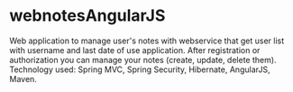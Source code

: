 # webnotesAngularJS
Web application to manage user's notes with webservice that get user list with username and last date of use application.
After registration or authorization you can manage your notes (create, update, delete them). 
Technology used: Spring MVC, Spring Security, Hibernate, AngularJS, Maven.

